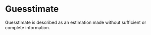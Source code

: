 # Guesstimate
Guesstimate is described as an estimation made without sufficient or complete information.
